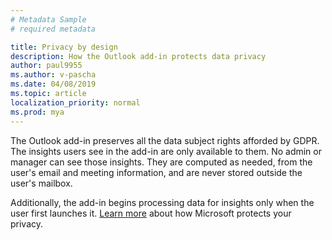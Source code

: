 ```yaml
---
# Metadata Sample
# required metadata

title: Privacy by design
description: How the Outlook add-in protects data privacy  
author: paul9955
ms.author: v-pascha
ms.date: 04/08/2019
ms.topic: article
localization_priority: normal 
ms.prod: mya
---
```


The Outlook add-in preserves all the data subject rights afforded by GDPR. The insights users see in the add-in are only available to them. No admin or manager can see those insights. They are computed  <!--on the fly based on--> as needed, from the user's email and meeting information, and are never stored outside the user's mailbox. 

Additionally, the add-in begins processing data for insights only when the user first launches it. [Learn more](https://www.microsoft.com/en-us/TrustCenter/CloudServices/office365/default.aspx) about how Microsoft protects your privacy.
